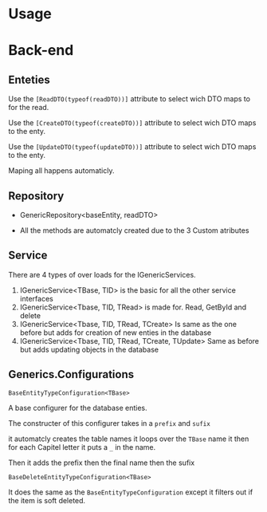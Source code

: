 # Usage

# Back-end

## Enteties

Use the `[ReadDTO(typeof(readDTO))]` attribute to select wich DTO maps to for the read.

Use the `[CreateDTO(typeof(createDTO))]` attribute to select wich DTO maps to the enty.

Use the `[UpdateDTO(typeof(updateDTO))]` attribute to select wich DTO maps to the enty.

Maping all happens automaticly.

## Repository

* GenericRepository<baseEntity, readDTO>

* All the methods are automatcly created due to the 3 Custom atributes

## Service

There are 4 types of over loads for the IGenericServices.

1. IGenericService<TBase, TID> is the basic for all the other service interfaces
2. IGenericService<Tbase, TID, TRead> is made for. Read, GetById and delete
3. IGenericService<Tbase, TID, TRead, TCreate> Is same as the one before but adds for creation of new enties in the database
4. IGenericService<Tbase, TID, TRead, TCreate, TUpdate> Same as before but adds updating objects in the database

## Generics.Configurations

`BaseEntityTypeConfiguration<TBase>`

A base configurer for the database enties.

The constructer of this configurer takes in a `prefix` and `sufix`

it automatcly creates the table names it loops over the `TBase` name it then for each Capitel letter it puts a `_` in the name.

Then it adds the prefix then the final name then the sufix

`BaseDeleteEntityTypeConfiguration<TBase>`

It does the same as the `BaseEntityTypeConfiguration` except it filters out if the item is soft deleted.
